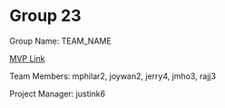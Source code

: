 # Group 23
Group Name: TEAM_NAME

[MVP Link](http://cs196.cs.illinois.edu)

Team Members: mphilar2, joywan2, jerry4, jmho3, rajj3

Project Manager: justink6
